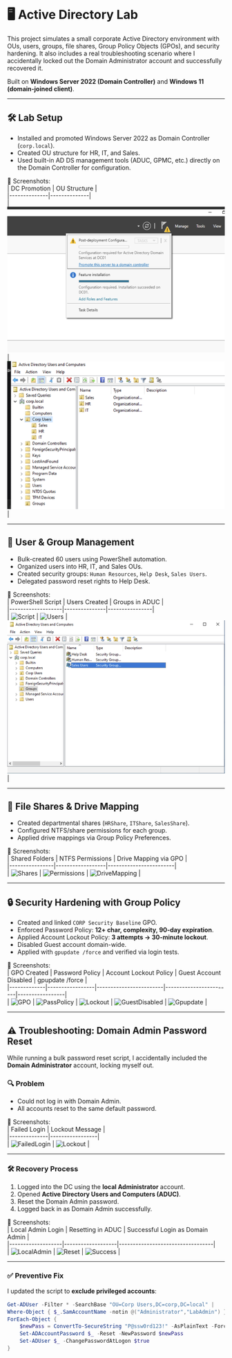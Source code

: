 # 🖥️ Active Directory Lab  

This project simulates a small corporate Active Directory environment with OUs, users, groups, file shares, Group Policy Objects (GPOs), and security hardening. It also includes a real troubleshooting scenario where I accidentally locked out the Domain Administrator account and successfully recovered it.  

Built on **Windows Server 2022 (Domain Controller)** and **Windows 11 (domain-joined client)**.  

---


## 🛠️ Lab Setup  

- Installed and promoted Windows Server 2022 as Domain Controller (`corp.local`).  
- Created OU structure for HR, IT, and Sales.  
- Used built-in AD DS management tools (ADUC, GPMC, etc.) directly on the Domain Controller for configuration.  

📸 Screenshots:  
| DC Promotion | OU Structure |  
|--------------|--------------|  
| ![Promotion](https://github.com/diegomtz28/Active-Directory-Lab/blob/main/docs/images/promotingdc.png.webp) | ![OUs](https://github.com/diegomtz28/Active-Directory-Lab/blob/main/docs/images/OUorganization.png.webp) |  


---

## 👥 User & Group Management  

- Bulk-created 60 users using PowerShell automation.  
- Organized users into HR, IT, and Sales OUs.  
- Created security groups: `Human Resources`, `Help Desk`, `Sales Users`.  
- Delegated password reset rights to Help Desk.  

📸 Screenshots:  
| PowerShell Script | Users Created | Groups in ADUC |  
|-------------------|---------------|----------------|  
| ![Script](screenshots/users-groups/create-users-script.png) | ![Users](screenshots/users-groups/users-created.png) | ![Groups](https://github.com/diegomtz28/Active-Directory-Lab/blob/main/docs/images/groups%20created.png) |  

---

## 📂 File Shares & Drive Mapping  

- Created departmental shares (`HRShare`, `ITShare`, `SalesShare`).  
- Configured NTFS/share permissions for each group.  
- Applied drive mappings via Group Policy Preferences.  

📸 Screenshots:  
| Shared Folders | NTFS Permissions | Drive Mapping via GPO |  
|----------------|------------------|------------------------|  
| ![Shares](screenshots/shares-gpo/shares.png) | ![Permissions](screenshots/shares-gpo/permissions.png) | ![DriveMapping](screenshots/shares-gpo/drive-mapping.png) |  

---

## 🔒 Security Hardening with Group Policy  

- Created and linked `CORP Security Baseline` GPO.  
- Enforced Password Policy: **12+ char, complexity, 90-day expiration**.  
- Applied Account Lockout Policy: **3 attempts → 30-minute lockout**.  
- Disabled Guest account domain-wide.  
- Applied with `gpupdate /force` and verified via login tests.  

📸 Screenshots:  
| GPO Created | Password Policy | Account Lockout Policy | Guest Account Disabled | gpupdate /force |  
|-------------|-----------------|------------------------|------------------------|-----------------|  
| ![GPO](screenshots/security/gpo-created.png) | ![PassPolicy](screenshots/security/password-policy.png) | ![Lockout](screenshots/security/account-lockout.png) | ![GuestDisabled](screenshots/security/guest-disabled.png) | ![Gpupdate](screenshots/security/gpupdate.png) |  

---

## ⚠️ Troubleshooting: Domain Admin Password Reset  

While running a bulk password reset script, I accidentally included the **Domain Administrator** account, locking myself out.  

### 🔍 Problem  
- Could not log in with Domain Admin.  
- All accounts reset to the same default password.  

📸 Screenshots:  
| Failed Login | Lockout Message |  
|--------------|-----------------|  
| ![FailedLogin](screenshots/troubleshooting/failed-login.png) | ![Lockout](screenshots/troubleshooting/lockout.png) |  

---

### 🛠️ Recovery Process  
1. Logged into the DC using the **local Administrator** account.  
2. Opened **Active Directory Users and Computers (ADUC)**.  
3. Reset the Domain Admin password.  
4. Logged back in as Domain Admin successfully.  

📸 Screenshots:  
| Local Admin Login | Resetting in ADUC | Successful Login as Domain Admin |  
|-------------------|-------------------|----------------------------------|  
| ![LocalAdmin](screenshots/troubleshooting/local-admin.png) | ![Reset](screenshots/troubleshooting/aduc-reset.png) | ![Success](screenshots/troubleshooting/success-login.png) |  

---

### ✅ Preventive Fix  
I updated the script to **exclude privileged accounts**:  

```powershell
Get-ADUser -Filter * -SearchBase "OU=Corp Users,DC=corp,DC=local" |
Where-Object { $_.SamAccountName -notin @("Administrator","LabAdmin") } |
ForEach-Object {
    $newPass = ConvertTo-SecureString "P@ssw0rd123!" -AsPlainText -Force
    Set-ADAccountPassword $_ -Reset -NewPassword $newPass
    Set-ADUser $_ -ChangePasswordAtLogon $true
}
